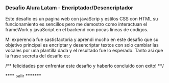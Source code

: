 ### Desafio Alura Latam - Encriptador/Desencriptador ####

Este desafio es un pagina web con javaScrip y estilos CSS con HTML
su funcionamiento es sencillos pero me demostro como interactuan el
frameWork y javaScript en el backend con pocas lineas de codigos.

Mi experencia fue sastisfactoria y aprendi mucho en este desafio que
su objetivo principal es encriptar y desencriptar textos con solo
cambiar las vocales por una plantilla dada y el resultado fue lo 
esperado. Tanto asi que la frase secreta del desafio es:

/** felicidades por enfrentar este desafio y haberlo concluido con exito! **/

**** salir *******